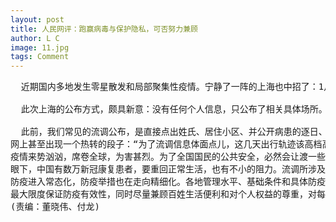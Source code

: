 ```yaml
---
layout: post
title: 人民网评：跑赢病毒与保护隐私，可否努力兼顾
author: L C
image: 11.jpg
tags: Comment
---
```

<PRE>
  近期国内多地发生零星散发和局部聚集性疫情。宁静了一阵的上海也中招了：1月21日新增6起本土确诊病例。要跑赢病毒，及时公布流调结果，特别是病患曾涉及区域和场所，非常关键。这既是提醒公众防患已然及未然的重要线索，也是为了尽快阻断病毒传播链条。  

  此次上海的公布方式，颇具新意：没有任何个人信息，只公布了相关具体场所。看来，在坚决维护公共安全之时，小心翼翼保护病患个人隐私，也是有可能做到的。  

  此前，我们常见的流调公布，是直接点出姓氏、居住小区、并公开病患的逐日、逐地行踪。这当然是必要的提醒，但在一些地方也偶见引发网络群嘲，甚至网络暴力。比如：成都女孩个人信息被全盘端到网上，网络暴力对她个人而言，甚至猛于新冠病毒；“可恨！26岁石家庄女子确诊前连续六天下班后兼职”这样的冷血评论，出现在某官网上；上海去年也有一位新冠肺炎确诊病例密切接触者的详细信息被好事者全盘曝光，引发大规模调侃。
网上甚至出现一个热转的段子：“为了流调信息体面点儿，这几天出行轨迹该高档高档，该休闲休闲，大家人生可能就这一次全国露脸的机会，好好表现”，既是玩笑，也透出一丝无奈。而今，病患“全国露脸”方式正在悄悄修正。
疫情来势汹汹，席卷全球，为害甚烈。为了全国国民的公共安全，必然会让渡一些个人权益甚至个人隐私。公益与私益相较，显然前者为大，必须理解并执行。但是，让渡必须有度：在坚决确保公众安全前提下，将对个人权益的伤害减到最小。
眼下，中国有数万新冠康复患者，要重回正常生活，也有不小的阻力。流调所涉及人员，也动辄成千上万。他们的权益，本应得到呵护。然而，或因法不责众，违法成本过低，一些“键盘侠”无所顾忌以泄露他人隐私为乐，换取网络流量。事实上，所有病患确诊前，都是如你我一样的普通人，已受病毒的无妄伤害，怎能再遭网络暴力肆意攻击？更何况，我们每一个人，都可能成为某个公共事件的相关人员，也都有可能成为网络暴力受害者。将心比心，情何以堪。
防疫进入常态化，防疫举措也在走向精细化。各地管理水平、基础条件和具体防疫形势都有不同，防疫手段需因地制宜。如何让抗疫举措更有温度，值得探索。据悉，上海此次隔离重点区域的居民，还允许带走宠物，如此周详考虑，除了爱护宠物的情感因素，也避免了置宠物于不顾可能带来的后续环境安全隐患。
最大限度保证防疫有效性，同时尽量兼顾百姓生活便利和对个人权益的尊重，对每一个地区的决策者来说，都是对其整体治理水平和能力的考验。自律、善良和彼此尊重，才能达成整体的和谐、稳定、健康。
(责编：董晓伟、付龙)
<PRE>
